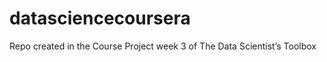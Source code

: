 datasciencecoursera
===================

Repo created in the Course Project week 3 of The Data Scientist’s Toolbox
